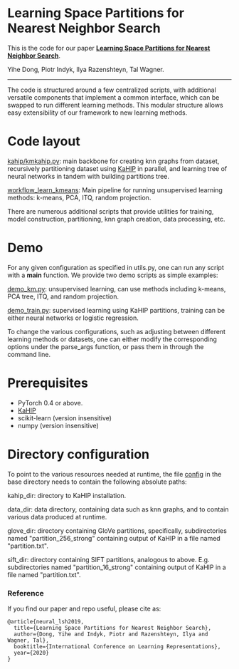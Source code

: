 # Learning Space Partitions for Nearest Neighbor Search #

This is the code for our paper [**Learning Space Partitions for Nearest Neighbor Search**](https://arxiv.org/abs/1901.08544).

Yihe Dong, Piotr Indyk, Ilya Razenshteyn, Tal Wagner.
_________________

The code is structured around a few centralized scripts, with additional versatile components that implement a common interface, which can be swapped to run different learning methods. This modular structure allows easy extensibility of our framework to new learning methods.

# Code layout #

[kahip/kmkahip.py](kahip/kmkahip.py): main backbone for creating knn graphs from dataset, recursively partitioning dataset using [KaHIP](https://github.com/KaHIP/KaHIP) in parallel, and learning tree of neural networks in tandem with building partitions tree.

[workflow_learn_kmeans](workflow_learn_kmeans.py): Main pipeline for running unsupervised learning methods: k-means, PCA, ITQ, random projection.

There are numerous additional scripts that provide utilities for training, model construction, partitioning, knn graph creation, data processing, etc.

# Demo #

For any given configuration as specified in utils.py, one can run any script with a __main__ function. We provide two demo scripts as simple examples:

[demo_km.py](demo_km.py): unsupervised learning, can use methods including k-means, PCA tree, ITQ, and random projection.

[demo_train.py](demo_train.py): supervised learning using KaHIP partitions, training can be either neural networks or logistic regression.

To change the various configurations, such as adjusting between different learning methods or datasets, one can either modify the corresponding options under the parse_args function, or pass them in through the command line.

# Prerequisites #

* PyTorch 0.4 or above.
* [KaHIP](https://github.com/KaHIP/KaHIP)
* scikit-learn (version insensitive)
* numpy (version insensitive)

# Directory configuration #

To point to the various resources needed at runtime, the file [config](config) in the base directory needs to contain the following absolute paths:

kahip_dir: directory to KaHIP installation.

data_dir: data directory, containing data such as knn graphs, and to contain various data produced at runtime.

glove_dir: directory containing GloVe partitions, specifically, subdirectories named "partition_256_strong" containing output of KaHIP in a file named "partition.txt".

sift_dir: directory containing SIFT partitions, analogous to above. E.g. subdirectories named "partition_16_strong" containing output of KaHIP in a file named "partition.txt".

### Reference

If you find our paper and repo useful, please cite as:

```
@article{neural_lsh2019,
  title={Learning Space Partitions for Nearest Neighbor Search},
  author={Dong, Yihe and Indyk, Piotr and Razenshteyn, Ilya and Wagner, Tal},
  booktitle={International Conference on Learning Representations},
  year={2020}
}
```

